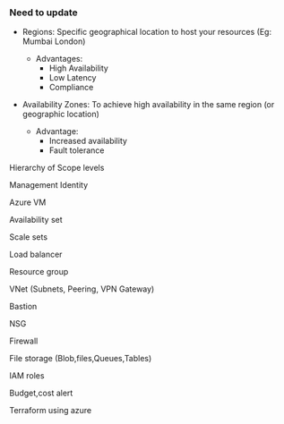 ### Need to update 

- Regions: Specific geographical location to host your resources (Eg: Mumbai London)
	- Advantages:
		- High Availability
		- Low Latency
		- Compliance

- Availability Zones: To achieve high availability in the same region (or geographic location)
	 - Advantage:
		- Increased availability
		- Fault tolerance


Hierarchy of Scope levels

Management Identity

Azure VM

Availability set

Scale sets

Load balancer

Resource group

VNet (Subnets, Peering, VPN Gateway)

Bastion

NSG

Firewall

File storage (Blob,files,Queues,Tables)

IAM roles

Budget,cost alert


Terraform using azure


